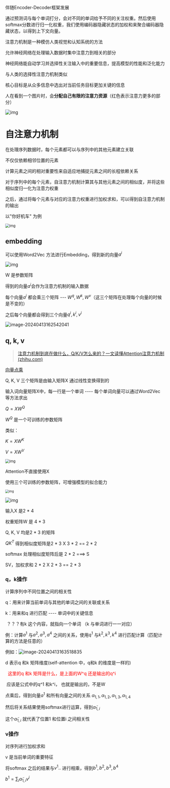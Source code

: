 伴随Encoder-Decoder框架发展

通过预测词与每个单词打分，会对不同的单词给予不同的关注权重。然后使用softmax分数进行归一化权重，我们使用编码器隐藏状态的加权和来聚合编码器隐藏状态，以得到上下文向量。





注意力机制是一种模仿人类视觉和认知系统的方法

允许神经网络在处理输入数据时集中注意力到相关的部分

神经网络能自动学习并选择性关注输入中的重要信息，提高模型的性能和泛化能力

与人类的选择性注意力机制类似

核心目标是从众多信息中选出对当前任务目标更加关键的信息







人在看到一个图片时，会**分配自己有限的注意力资源**（红色表示注意力更多的部分）

![img](image/注意力机制/v2-43d8ebce2c5a2cb511331014a05aa688_720w.webp)



# 自注意力机制

在处理序列数据时，每个元素都可以与序列中的其他元素建立关联

不仅仅依赖相邻位置的元素



计算元素之间的相对重要性来自适应地捕捉元素之间的长程依赖关系



对于序列中的每个元素，自注意力机制计算其与其他元素之间的相似度，并将这些相似度归一化为注意力权重

之后，通过将每个元素与对应的注意力权重进行加权求和，可以得到自注意力机制的输出



以"你好机车" 为例

<img src="image/注意力机制/v2-0c9dcf56256ea5f46d25bd76bfdd673b_720w.webp" alt="img" style="zoom:80%;" />

## embedding

可以使用Word2Vec 方法进行Embedding，得到新的向量$a^i$

![img](image/注意力机制/v2-9fe4d5fc975470cd65ecd45351566447_720w.webp)

W 是参数矩阵



得到的向量$a^i$会作为注意力机制的输入数据





每个向量$a^i$ 都会乘三个矩阵 --- $W^q, W^k, W^v$（这三个矩阵在处理每个向量的时候是不变的）

之后每个向量都会得到三个向量$q^i, k^i, v^i$ 

![image-20240413162542041](image/注意力机制/image-20240413162542041.png)

## q, k, v

> [注意力机制到底在做什么，Q/K/V怎么来的？一文读懂Attention注意力机制 (zhihu.com)](https://www.zhihu.com/tardis/zm/art/414084879?source_id=1005)



[向量点乘](./向量点乘.md)



Q, K, V 三个矩阵是由输入矩阵X 通过线性变换得到的

输入词向量矩阵X中，每一行是一个单词 ----  每个单词向量可以通过Word2Vec 等方法求出

$Q = XW^Q$

$W^Q$ 是一个可训练的参数矩阵

类似：

$K = XW^K$

$V = XW^V$



<img src="image/注意力机制/v2-d496276870ae6683398146687ade1ccb_b.webp" alt="img" style="zoom: 80%;" />

Attention不直接使用X

使用三个可训练的参数矩阵，可增强模型的拟合能力



<img src="image/注意力机制/v2-dc34720407c148d020091efa743f6317_b.webp" alt="img" style="zoom:67%;" />



![img](image/注意力机制/v2-adb76831d3de9c8c830cc5222aa65f0f_b.webp)

输入X 是2 * 4

权重矩阵W 是 4 * 3

Q, K, V 均是2 * 3 的矩阵 

$QK^T$ 得到相似度矩阵是2 * 3 X 3 * 2 == 2 * 2

softmax 处理相似度矩阵后是 2 * 2 ===> S

SV，加权求和 2 * 2 X 2 * 3 == 2 * 3







### q，k操作

计算序列中不同位置之间的相关性



q：用来计算当前单词与其他的单词之间的关联或关系

k：用来和q 进行匹配 ---- 单词中的关键信息

​		？？？有k 这个内容，就指向一个单词 （k 与单词进行一一对应）



例：计算$a^1$ 与$a^2, a^3, a^4$ 之间的关系，使用$q^1$ 与$k^2, k^3, k^4$ 进行匹配计算（匹配计算的方法是任意的）

例如：![image-20240413163518835](image/注意力机制/image-20240413163518835.png)



d 表示q 和k 矩阵维度(self-attention 中，q和k 的维度是一样的)

​	<font color="red"> 这里的q 和k 矩阵是什么，是上面的W^q 还是输出的q^i</font>

​		应该是公式中的q^1 和k^i， 也就是输出的，不是W





点乘后，得到向量$a^1$ 和所有向量之间的关系 $\alpha_{1,1}, \alpha_{1,2},\alpha_{1,3},\alpha_{1,4}$

然后将关系结果使用softmax进行运算，得到$\widetilde{\alpha}_{1,i}$



这个$\widetilde{\alpha}_{1,i}$ 就代表了位置1 和位置i 之间相关性





### v操作

对序列进行加权求和



v 是当前单词的重要特征



将softmax 之后的结果与$v^1..$ 进行相乘，得到$b^1, b^2, b^3, b^4$

$b^1 = \sum_{i}\widetilde{\alpha}_{1,i}v^i$











